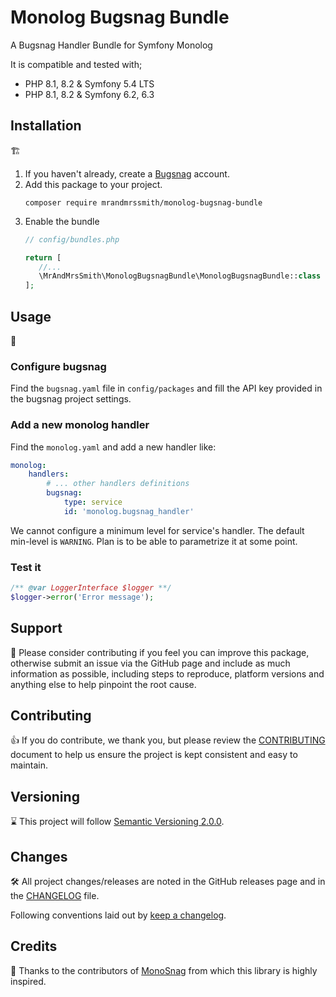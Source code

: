 # Monolog Bugsnag Bundle
A Bugsnag Handler Bundle for Symfony Monolog

It is compatible and tested with;

- PHP 8.1, 8.2 & Symfony 5.4 LTS
- PHP 8.1, 8.2 & Symfony 6.2, 6.3



## Installation

:building_construction:

1. If you haven't already, create a [Bugsnag](https://www.bugsnag.com) account.
2. Add this package to your project.
    ```shell
    composer require mrandmrssmith/monolog-bugsnag-bundle
    ```
3. Enable the bundle
    ```php
   // config/bundles.php
   
   return [
       //...
       \MrAndMrsSmith\MonologBugsnagBundle\MonologBugsnagBundle::class => ['all' => true],
   ];
   ```

## Usage

:notebook_with_decorative_cover:

### Configure bugsnag

Find the `bugsnag.yaml` file in `config/packages` and fill the API key provided in the bugsnag project settings.

### Add a new monolog handler

Find the `monolog.yaml` and add a new handler like:

```yaml
monolog:
    handlers:
        # ... other handlers definitions
        bugsnag:
            type: service
            id: 'monolog.bugsnag_handler'

```

We cannot configure a minimum level for service's handler. The default min-level is `WARNING`. Plan is to be able to parametrize it at some point.

### Test it

```php
/** @var LoggerInterface $logger **/
$logger->error('Error message');
```

## Support

:hugs: Please consider contributing if you feel you can improve this package, otherwise submit an issue via the GitHub page and include as much
information as possible, including steps to reproduce, platform versions and anything else to help pinpoint the root cause.

## Contributing

:+1: If you do contribute, we thank you, but please review the [CONTRIBUTING](CONTRIBUTING.md) document to help us ensure the project
is kept consistent and easy to maintain.

## Versioning

:hourglass: This project will follow [Semantic Versioning 2.0.0](https://semver.org/spec/v2.0.0.html).

## Changes

:hammer_and_wrench: All project changes/releases are noted in the GitHub releases page and in the [CHANGELOG](CHANGELOG.md) file.

Following conventions laid out by [keep a changelog](https://keepachangelog.com/en/1.1.0/).

## Credits

:pray: Thanks to the contributors of [MonoSnag](https://github.com/meadsteve/MonoSnag/) from which this library is highly inspired.
